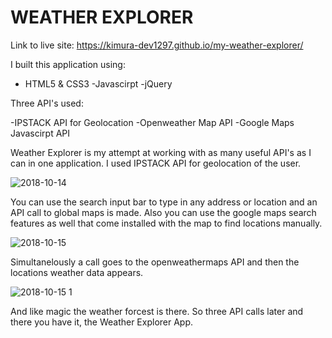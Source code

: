 # WEATHER EXPLORER 

Link to live site: https://kimura-dev1297.github.io/my-weather-explorer/

I built this application using:

- HTML5 & CSS3
-Javascirpt
-jQuery

 Three API's used:

-IPSTACK API for Geolocation
-Openweather Map API
-Google Maps Javascirpt API 

Weather Explorer is my attempt at working with as many useful API's as I can in one application. I used IPSTACK API for geolocation of the user. 

![2018-10-14](https://user-images.githubusercontent.com/37715269/46935278-89d00b80-d00f-11e8-9d1e-21db5a700d8b.png)

You can use the search input bar to type in any address or location and an API call to global maps is made. Also you can use the google maps search features as well that come installed with the map to find locations manually.

![2018-10-15](https://user-images.githubusercontent.com/37715269/46935296-9a808180-d00f-11e8-92f0-1147e88cdbca.png)

 Simultanelously a call goes to the openweathermaps API and then the locations weather data appears.


![2018-10-15 1](https://user-images.githubusercontent.com/37715269/46935281-8ccafc00-d00f-11e8-824c-aab910fa64ac.png)


And like magic the weather forcest is there. So three API calls later and there you have it, the Weather Explorer App.



